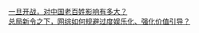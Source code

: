   
[一旦开战，对中国老百姓影响有多大？](http://www.dianyue.me/archives/323/lsbqqo2d2jq6tolu/)  
[总局新令之下，网综如何规避过度娱乐化、强化价值引导？](http://www.dianyue.me/archives/064/5321sys8gt39eh3u/)